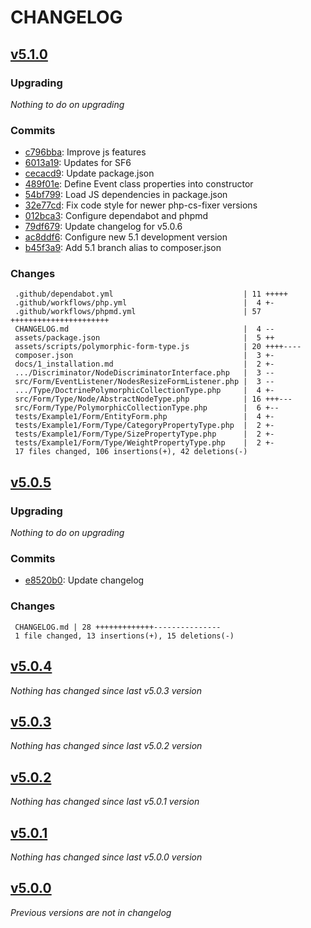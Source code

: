 # CHANGELOG

## [v5.1.0](https://github.com/softspring/polymorphic-form-type/releases/tag/v5.1.0)

### Upgrading

*Nothing to do on upgrading*

### Commits

- [c796bba](https://github.com/softspring/polymorphic-form-type/commit/c796bba81bbecbb108c0dc4f1d0bcb24ba82a2e7): Improve js features
- [6013a19](https://github.com/softspring/polymorphic-form-type/commit/6013a19c30b13452749724b9594d881b35db445c): Updates for SF6
- [cecacd9](https://github.com/softspring/polymorphic-form-type/commit/cecacd9b0cf34004ab9b45e7372fef94480cf340): Update package.json
- [489f01e](https://github.com/softspring/polymorphic-form-type/commit/489f01e518b28eb933129c92fc218900ddf9e6d7): Define Event class properties into constructor
- [54bf799](https://github.com/softspring/polymorphic-form-type/commit/54bf7993fb077eb3e0054a0cdd58e66b8706b11a): Load JS dependencies in package.json
- [32e77cd](https://github.com/softspring/polymorphic-form-type/commit/32e77cd54c37e7e82394a4c1a7f616b218cf40d2): Fix code style for newer php-cs-fixer versions
- [012bca3](https://github.com/softspring/polymorphic-form-type/commit/012bca342c1284dd6d7832c9a7f62262b043a349): Configure dependabot and phpmd
- [79df679](https://github.com/softspring/polymorphic-form-type/commit/79df67940340ecfacaac0debc3decd3e89b3f7b1): Update changelog for v5.0.6
- [ac8ddf6](https://github.com/softspring/polymorphic-form-type/commit/ac8ddf670f45f7aa12818bf9a09e33712ac6e525): Configure new 5.1 development version
- [b45f3a9](https://github.com/softspring/polymorphic-form-type/commit/b45f3a996595cd95e68750936cb7a9c37bff2f64): Add 5.1 branch alias to composer.json

### Changes

```
 .github/dependabot.yml                             | 11 +++++
 .github/workflows/php.yml                          |  4 +-
 .github/workflows/phpmd.yml                        | 57 ++++++++++++++++++++++
 CHANGELOG.md                                       |  4 --
 assets/package.json                                |  5 ++
 assets/scripts/polymorphic-form-type.js            | 20 ++++----
 composer.json                                      |  3 +-
 docs/1_installation.md                             |  2 +-
 .../Discriminator/NodeDiscriminatorInterface.php   |  3 --
 src/Form/EventListener/NodesResizeFormListener.php |  3 --
 .../Type/DoctrinePolymorphicCollectionType.php     |  4 +-
 src/Form/Type/Node/AbstractNodeType.php            | 16 +++---
 src/Form/Type/PolymorphicCollectionType.php        |  6 +--
 tests/Example1/Form/EntityForm.php                 |  4 +-
 tests/Example1/Form/Type/CategoryPropertyType.php  |  2 +-
 tests/Example1/Form/Type/SizePropertyType.php      |  2 +-
 tests/Example1/Form/Type/WeightPropertyType.php    |  2 +-
 17 files changed, 106 insertions(+), 42 deletions(-)
```

## [v5.0.5](https://github.com/softspring/polymorphic-form-type/releases/tag/v5.0.5)

### Upgrading

*Nothing to do on upgrading*

### Commits

- [e8520b0](https://github.com/softspring/polymorphic-form-type/commit/e8520b065da72f7a277cd9381786dc7023d13494): Update changelog

### Changes

```
 CHANGELOG.md | 28 +++++++++++++---------------
 1 file changed, 13 insertions(+), 15 deletions(-)
```

## [v5.0.4](https://github.com/softspring/polymorphic-form-type/releases/tag/v5.0.4)

*Nothing has changed since last v5.0.3 version*

## [v5.0.3](https://github.com/softspring/polymorphic-form-type/releases/tag/v5.0.3)

*Nothing has changed since last v5.0.2 version*

## [v5.0.2](https://github.com/softspring/polymorphic-form-type/releases/tag/v5.0.2)

*Nothing has changed since last v5.0.1 version*

## [v5.0.1](https://github.com/softspring/polymorphic-form-type/releases/tag/v5.0.1)

*Nothing has changed since last v5.0.0 version*

## [v5.0.0](https://github.com/softspring/polymorphic-form-type/releases/tag/v5.0.0)

*Previous versions are not in changelog*
